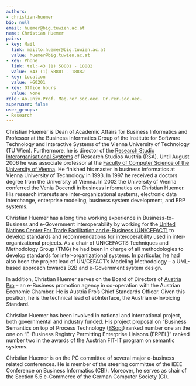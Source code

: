```yaml
---
authors:
- christian-huemer
bio: null
email: huemer@big.tuwien.ac.at
name: Christian Huemer
pairs:
- key: Mail
  link: mailto:huemer@big.tuwien.ac.at
  value: huemer@big.tuwien.ac.at
- key: Phone
  link: tel:+43 (1) 58801 - 18882
  value: +43 (1) 58801 - 18882
- key: Location
  value: HG0201
- key: Office hours
  value: None
role: Ao.Univ.Prof. Mag.rer.soc.oec. Dr.rer.soc.oec.
superuser: false
user_groups:
- Research
---
```


Christian Huemer is Dean of Academic Affairs for Business Informatics and Professor at the Business Informatics Group of the Institute for Software Technology and Interactive Systems of the Vienna University of Technology (TU Wien). Furthermore, he is director of the [Research Studio Interorganisational Systems](http://ios.researchstudio.at/) of Research Studios Austria (RSA). Until August 2006 he was associate professor at the [Faculty of Computer Science of the University of Vienna](http://www.cs.univie.ac.at/). He finished his master in business informatics at Vienna University of Technology in 1993. In 1997 he received a doctors degree from the University of Vienna. In 2002 the University of Vienna conferred the Venia Docendi in business informatics on Christian Huemer. His research interests are inter-organizational systems, electronic data interchange, enterprise modeling, business system development, and ERP systems.

Christian Huemer has a long time working experience in Business-to-Business and e-Government interoperability by working for the [United Nations Center For Trade Facilitation and e-Business (UN/CEFACT)](http://www.uncefact.org/) to develop standards and recommendations for interoperability used in inter-organizational projects. As a chair of UN/CEFACTS Techniques and Methodology Group (TMG) he had been in charge of all methodologies to develop standards for inter-organizational systems. In particular, he had also been the project lead of UN/CEFACT’s Modeling Methodology – a UML-based approach towards B2B and e-Government system design.

In addition, Christian Huemer serves on the Board of Directors of [Austria Pro](http://www.austriapro.at/) – an e-Business promotion agency in co-operation with the Austrian Economic Chamber. He is Austria Pro’s Chief Standards Officer. Given this position, he is the technical lead of ebInterface, the Austrian e-Invoicing Standard.

Christian Huemer has been involved in national and international project, both governmental and industry funded. His project proposal on “Business Semantics on top of Process Technology ([BSopt](http://www.bsopt.at/)) ranked number one an the one on “E-Business Registry Permitting Enterprise Liaisons (ERPEL)” ranked number two in the awards of the Austrian FIT-IT program on semantic systems.

Christian Huemer is on the PC committee of several major e-business related conferences. He is member of the steering committee of the IEEE Conference on Business Informatics (CBI). Moreover, he serves as chair of the Section 5.5 e-Commerce of the German Computer Society (GI).
